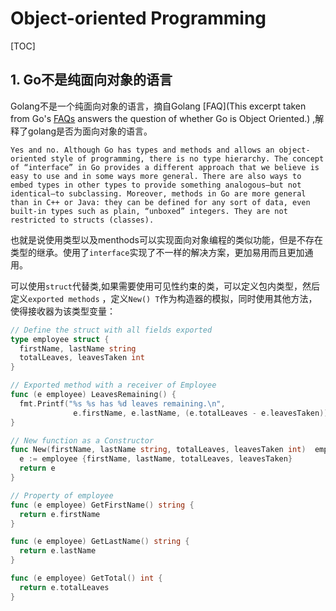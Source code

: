 # Object-oriented Programming

[TOC]

## 1. Go不是纯面向对象的语言

Golang不是一个纯面向对象的语言，摘自Golang [FAQ](This excerpt taken from Go's [FAQs](https://golang.org/doc/faq#Is_Go_an_object-oriented_language) answers the question of whether Go is Object Oriented.) ,解释了golang是否为面向对象的语言。

```
Yes and no. Although Go has types and methods and allows an object-oriented style of programming, there is no type hierarchy. The concept of “interface” in Go provides a different approach that we believe is easy to use and in some ways more general. There are also ways to embed types in other types to provide something analogous—but not identical—to subclassing. Moreover, methods in Go are more general than in C++ or Java: they can be defined for any sort of data, even built-in types such as plain, “unboxed” integers. They are not restricted to structs (classes).  
```

也就是说使用类型以及menthods可以实现面向对象编程的类似功能，但是不存在类型的继承。使用了`interface`实现了不一样的解决方案，更加易用而且更加通用。

可以使用`struct`代替类,如果需要使用可见性约束的类，可以定义包内类型，然后定义`exported methods` ，定义`New() T`作为构造器的模拟，同时使用其他方法，使得接收器为该类型变量：

```go
// Define the struct with all fields exported
type employee struct {
  firstName, lastName string
  totalLeaves, leavesTaken int
}

// Exported method with a receiver of Employee
func (e employee) LeavesRemaining() {
  fmt.Printf("%s %s has %d leaves remaining.\n",
              e.firstName, e.lastName, (e.totalLeaves - e.leavesTaken))
}

// New function as a Constructor
func New(firstName, lastName string, totalLeaves, leavesTaken int)  employee {
  e := employee {firstName, lastName, totalLeaves, leavesTaken}
  return e
}

// Property of employee
func (e employee) GetFirstName() string {
  return e.firstName
}

func (e employee) GetLastName() string {
  return e.lastName
}

func (e employee) GetTotal() int {
  return e.totalLeaves
}
```

